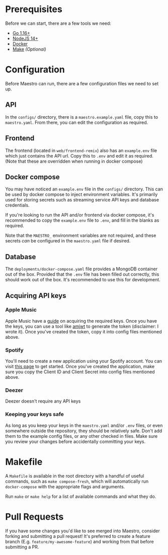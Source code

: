 # Prerequisites
Before we can start, there are a few tools we need:

- [Go 1.16+](https://go.dev)
- [NodeJS 14+](https://nodejs.dev)
- [Docker](https://www.docker.com/get-started)
- [Make](https://www.gnu.org/software/make/) _(Optional)_

# Configuration
Before Maestro can run, there are a few configuration files we need to set up.

## API
In the `configs/` directory, there is a `maestro.example.yaml` file, copy this to `maestro.yaml`.
From there, you can edit the configuration as required.

## Frontend
The frontend (located in `web/frontend-remix`) also has an `example.env` file which just contains the API url.
Copy this to `.env` and edit it as required. (Note that these are overridden when running in docker compose)

## Docker compose
You may have noticed an `example.env` file in the `configs/` directory. This can be used by docker compose to inject
environment variables. It's primarily used for storing secrets such as streaming service API keys and database credentials.

If you're looking to run the API and/or frontend via docker compose, it's recommended to copy the `example.env` file to
`.env`, and fill in the blanks as required.

Note that the `MAESTRO_` environment variables are not required, and these secrets _can_ be configured in the
`maestro.yaml` file if desired.

## Database
The `deployments/docker-compose.yaml` file provides a MongoDB container out of the box.
Provided that the `.env` file has been filled out correctly, this should work out of the box.
It's recommended to use this for development.

## Acquiring API keys

### Apple Music
Apple Music have a [guide](https://developer.apple.com/documentation/applemusicapi/getting_keys_and_creating_tokens) on acquiring the required keys.
Once you have the keys, you can use a tool like [amjwt](https://github.com/YuKitsune/amjwt) to generate the token (disclaimer: I wrote it).
Once you've created the token, copy it into config files mentioned above.

### Spotify
You'll need to create a new application using your Spotify account. You can visit [this page](https://developer.spotify.com/dashboard/applications) to get started.
Once you've created the application, make sure you copy the Client ID and Client Secret into config files mentioned above.

### Deezer
Deezer doesn't require any API keys

### Keeping your keys safe
As long as you keep your keys in the `maestro.yaml` and/or `.env` files, or even somewhere outside the repository, they
should be relatively safe.
Don't add them to the example config files, or any other checked in files. Make sure you review your changes before
accidentally committing your keys.

# Makefile
A `Makefile` is available in the root directory with a handful of useful commands, such as `make compose-fresh`, which
will automatically run `docker-compose` with the appropriate flags and arguments.

Run `make` or `make help` for a list of available commands and what they do.

# Pull Requests
If you have some changes you'd like to see merged into Maestro, consider forking and submitting a pull request!
It's preferred to create a feature branch (E.g. `feature/my-awesome-feature`) and working from that before submitting a PR.
